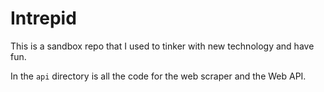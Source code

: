 # Intrepid

This is a sandbox repo that I used to tinker with new technology and have fun.

In the `api` directory is all the code for the web scraper and the Web API.